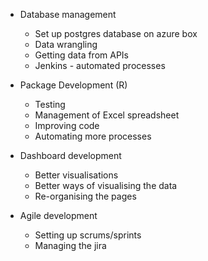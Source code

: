 * Database management
  * Set up postgres database on azure box
  * Data wrangling
  * Getting data from APIs
  * Jenkins - automated processes

* Package Development (R)
  * Testing
  * Management of Excel spreadsheet
  * Improving code
  * Automating more processes

* Dashboard development
  * Better visualisations
  * Better ways of visualising the data
  * Re-organising the pages

* Agile development
  * Setting up scrums/sprints
  * Managing the jira

